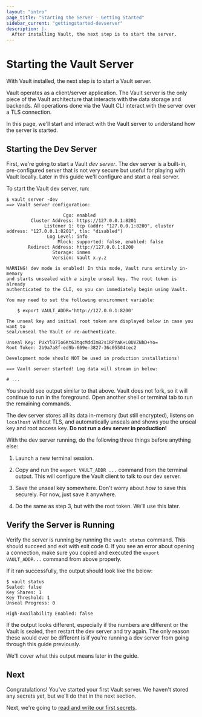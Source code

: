 ```yaml
---
layout: "intro"
page_title: "Starting the Server - Getting Started"
sidebar_current: "gettingstarted-devserver"
description: |-
  After installing Vault, the next step is to start the server.
---
```


# Starting the Vault Server

With Vault installed, the next step is to start a Vault server.

Vault operates as a client/server application. The Vault server is the only
piece of the Vault architecture that interacts with the data storage and
backends. All operations done via the Vault CLI interact with the server over a
TLS connection.

In this page, we'll start and interact with the Vault server to understand how
the server is started.

## Starting the Dev Server

First, we're going to start a Vault _dev server_. The dev server is a built-in,
pre-configured server that is not very secure but useful for playing with Vault
locally. Later in this guide we'll configure and start a real server.

To start the Vault dev server, run:

```
$ vault server -dev
==> Vault server configuration:

                     Cgo: enabled
         Cluster Address: https://127.0.0.1:8201
              Listener 1: tcp (addr: "127.0.0.1:8200", cluster address: "127.0.0.1:8201", tls: "disabled")
               Log Level: info
                   Mlock: supported: false, enabled: false
        Redirect Address: http://127.0.0.1:8200
                 Storage: inmem
                 Version: Vault x.y.z

WARNING! dev mode is enabled! In this mode, Vault runs entirely in-memory
and starts unsealed with a single unseal key. The root token is already
authenticated to the CLI, so you can immediately begin using Vault.

You may need to set the following environment variable:

    $ export VAULT_ADDR='http://127.0.0.1:8200'

The unseal key and initial root token are displayed below in case you want to
seal/unseal the Vault or re-authenticate.

Unseal Key: PUxYl07Io6Kt63tqcMddImB2s1RPYaK+L0UVZNhD+Yo=
Root Token: 2b9a7a8f-ed9b-669e-3827-36c05504cec2

Development mode should NOT be used in production installations!

==> Vault server started! Log data will stream in below:

# ...
```

You should see output similar to that above. Vault does not fork, so it will
continue to run in the foreground. Open another shell or terminal tab to run the
remaining commands.

The dev server stores all its data in-memory (but still encrypted), listens on
`localhost` without TLS, and automatically unseals and shows you the unseal key
and root access key. **Do not run a dev server in production!**

With the dev server running, do the following three things before anything else:

  1. Launch a new terminal session.

  2. Copy and run the `export VAULT_ADDR ...` command from the terminal
     output. This will configure the Vault client to talk to our dev server.

  3. Save the unseal key somewhere. Don't worry about _how_ to save this
     securely. For now, just save it anywhere.

  4. Do the same as step 3, but with the root token. We'll use this later.

## Verify the Server is Running

Verify the server is running by running the `vault status` command. This should
succeed and exit with exit code 0. If you see an error about opening
a connection, make sure you copied and executed the `export VAULT_ADDR...`
command from above properly.

If it ran successfully, the output should look like the below:

```
$ vault status
Sealed: false
Key Shares: 1
Key Threshold: 1
Unseal Progress: 0

High-Availability Enabled: false
```

If the output looks different, especially if the numbers are different
or the Vault is sealed, then restart the dev server and try again. The
only reason these would ever be different is if you're running a dev
server from going through this guide previously.

We'll cover what this output means later in the guide.

## Next

Congratulations! You've started your first Vault server. We haven't stored
any secrets yet, but we'll do that in the next section.

Next, we're going to
[read and write our first secrets](/intro/getting-started/first-secret.html).
